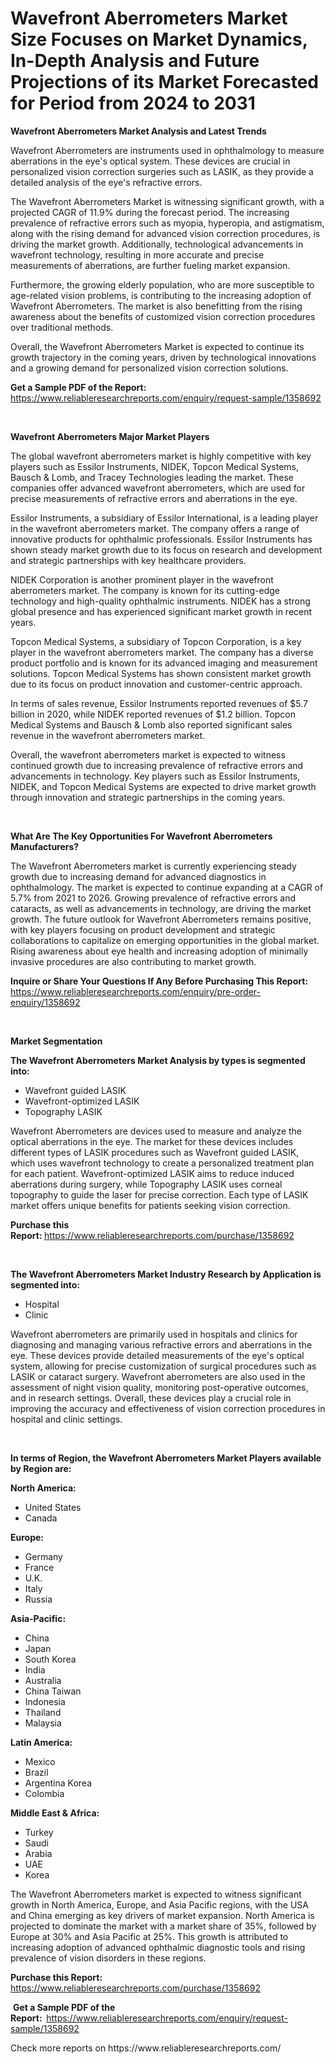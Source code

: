 <p><h1>Wavefront Aberrometers Market Size Focuses on Market Dynamics, In-Depth Analysis and Future Projections of its Market Forecasted for Period from 2024 to 2031</h1></p><p><strong>Wavefront Aberrometers Market Analysis and Latest Trends</strong></p>
<p><p>Wavefront Aberrometers are instruments used in ophthalmology to measure aberrations in the eye's optical system. These devices are crucial in personalized vision correction surgeries such as LASIK, as they provide a detailed analysis of the eye's refractive errors.</p><p>The Wavefront Aberrometers Market is witnessing significant growth, with a projected CAGR of 11.9% during the forecast period. The increasing prevalence of refractive errors such as myopia, hyperopia, and astigmatism, along with the rising demand for advanced vision correction procedures, is driving the market growth. Additionally, technological advancements in wavefront technology, resulting in more accurate and precise measurements of aberrations, are further fueling market expansion.</p><p>Furthermore, the growing elderly population, who are more susceptible to age-related vision problems, is contributing to the increasing adoption of Wavefront Aberrometers. The market is also benefitting from the rising awareness about the benefits of customized vision correction procedures over traditional methods.</p><p>Overall, the Wavefront Aberrometers Market is expected to continue its growth trajectory in the coming years, driven by technological innovations and a growing demand for personalized vision correction solutions.</p></p>
<p><strong>Get a Sample PDF of the Report:&nbsp;</strong> <a href="https://www.reliableresearchreports.com/enquiry/request-sample/1358692">https://www.reliableresearchreports.com/enquiry/request-sample/1358692</a></p>
<p>&nbsp;</p>
<p><strong>Wavefront Aberrometers Major Market Players</strong></p>
<p><p>The global wavefront aberrometers market is highly competitive with key players such as Essilor Instruments, NIDEK, Topcon Medical Systems, Bausch & Lomb, and Tracey Technologies leading the market. These companies offer advanced wavefront aberrometers, which are used for precise measurements of refractive errors and aberrations in the eye.</p><p>Essilor Instruments, a subsidiary of Essilor International, is a leading player in the wavefront aberrometers market. The company offers a range of innovative products for ophthalmic professionals. Essilor Instruments has shown steady market growth due to its focus on research and development and strategic partnerships with key healthcare providers.</p><p>NIDEK Corporation is another prominent player in the wavefront aberrometers market. The company is known for its cutting-edge technology and high-quality ophthalmic instruments. NIDEK has a strong global presence and has experienced significant market growth in recent years.</p><p>Topcon Medical Systems, a subsidiary of Topcon Corporation, is a key player in the wavefront aberrometers market. The company has a diverse product portfolio and is known for its advanced imaging and measurement solutions. Topcon Medical Systems has shown consistent market growth due to its focus on product innovation and customer-centric approach.</p><p>In terms of sales revenue, Essilor Instruments reported revenues of $5.7 billion in 2020, while NIDEK reported revenues of $1.2 billion. Topcon Medical Systems and Bausch & Lomb also reported significant sales revenue in the wavefront aberrometers market.</p><p>Overall, the wavefront aberrometers market is expected to witness continued growth due to increasing prevalence of refractive errors and advancements in technology. Key players such as Essilor Instruments, NIDEK, and Topcon Medical Systems are expected to drive market growth through innovation and strategic partnerships in the coming years.</p></p>
<p>&nbsp;</p>
<p><strong>What Are The Key Opportunities For Wavefront Aberrometers Manufacturers?</strong></p>
<p><p>The Wavefront Aberrometers market is currently experiencing steady growth due to increasing demand for advanced diagnostics in ophthalmology. The market is expected to continue expanding at a CAGR of 5.7% from 2021 to 2026. Growing prevalence of refractive errors and cataracts, as well as advancements in technology, are driving the market growth. The future outlook for Wavefront Aberrometers remains positive, with key players focusing on product development and strategic collaborations to capitalize on emerging opportunities in the global market. Rising awareness about eye health and increasing adoption of minimally invasive procedures are also contributing to market growth.</p></p>
<p><strong>Inquire or Share Your Questions If Any Before Purchasing This Report:</strong> <a href="https://www.reliableresearchreports.com/enquiry/pre-order-enquiry/1358692">https://www.reliableresearchreports.com/enquiry/pre-order-enquiry/1358692</a></p>
<p>&nbsp;</p>
<p><strong>Market Segmentation</strong></p>
<p><strong>The Wavefront Aberrometers Market Analysis by types is segmented into:</strong></p>
<p><ul><li>Wavefront guided LASIK</li><li>Wavefront-optimized LASIK</li><li>Topography LASIK</li></ul></p>
<p><p>Wavefront Aberrometers are devices used to measure and analyze the optical aberrations in the eye. The market for these devices includes different types of LASIK procedures such as Wavefront guided LASIK, which uses wavefront technology to create a personalized treatment plan for each patient. Wavefront-optimized LASIK aims to reduce induced aberrations during surgery, while Topography LASIK uses corneal topography to guide the laser for precise correction. Each type of LASIK market offers unique benefits for patients seeking vision correction.</p></p>
<p><strong>Purchase this Report:&nbsp;</strong><a href="https://www.reliableresearchreports.com/purchase/1358692">https://www.reliableresearchreports.com/purchase/1358692</a></p>
<p>&nbsp;</p>
<p><strong>The Wavefront Aberrometers Market Industry Research by Application is segmented into:</strong></p>
<p><ul><li>Hospital</li><li>Clinic</li></ul></p>
<p><p>Wavefront aberrometers are primarily used in hospitals and clinics for diagnosing and managing various refractive errors and aberrations in the eye. These devices provide detailed measurements of the eye's optical system, allowing for precise customization of surgical procedures such as LASIK or cataract surgery. Wavefront aberrometers are also used in the assessment of night vision quality, monitoring post-operative outcomes, and in research settings. Overall, these devices play a crucial role in improving the accuracy and effectiveness of vision correction procedures in hospital and clinic settings.</p></p>
<p>&nbsp;</p>
<p><strong>In terms of Region, the Wavefront Aberrometers Market Players available by Region are:</strong></p>
<p>
    <p> <strong> North America: </strong>
        <ul>
            <li>United States</li>
            <li>Canada</li>
        </ul>
        </p> 
    <p> <strong> Europe: </strong>
        <ul>
            <li>Germany</li>
            <li>France</li>
            <li>U.K.</li>
            <li>Italy</li>
            <li>Russia</li>
        </ul>
        </p> 
    <p> <strong> Asia-Pacific: </strong>
        <ul>
            <li>China</li>
            <li>Japan</li>
            <li>South Korea</li>
            <li>India</li>
            <li>Australia</li>
            <li>China Taiwan</li>
            <li>Indonesia</li>
            <li>Thailand</li>
            <li>Malaysia</li>
        </ul>
        </p> 
    <p> <strong> Latin America: </strong>
        <ul>
            <li>Mexico</li>
            <li>Brazil</li>
            <li>Argentina Korea</li>
            <li>Colombia</li>
        </ul>
        </p> 
    <p> <strong> Middle East & Africa: </strong>
        <ul>
            <li>Turkey</li>
            <li>Saudi</li>
            <li>Arabia</li>
            <li>UAE</li>
            <li>Korea</li>
        </ul>
    </p>
    </p>
<p><p>The Wavefront Aberrometers market is expected to witness significant growth in North America, Europe, and Asia Pacific regions, with the USA and China emerging as key drivers of market expansion. North America is projected to dominate the market with a market share of 35%, followed by Europe at 30% and Asia Pacific at 25%. This growth is attributed to increasing adoption of advanced ophthalmic diagnostic tools and rising prevalence of vision disorders in these regions.</p></p>
<p><strong>Purchase this Report: </strong><a href="https://www.reliableresearchreports.com/purchase/1358692">https://www.reliableresearchreports.com/purchase/1358692</a></p>
<p>&nbsp;<strong>Get a Sample PDF of the Report:&nbsp;&nbsp;</strong><a href="https://www.reliableresearchreports.com/enquiry/request-sample/1358692">https://www.reliableresearchreports.com/enquiry/request-sample/1358692</a></p>
<p><strong></strong></p>
<p>Check more reports on https://www.reliableresearchreports.com/</p>